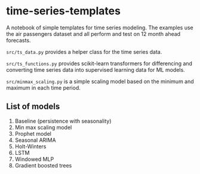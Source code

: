 # time-series-templates

A notebook of simple templates for time series modeling.
The examples use the air passengers dataset and all perform and test on 12 month ahead forecasts.

`src/ts_data.py` provides a helper class for the time series data.

`src/ts_functions.py` provides scikit-learn transformers for differencing and converting
time series data into supervised learning data for ML models.

`src/minmax_scaling.py` is a simple scaling model based on the minimum and maximum in
each time period.

## List of models

1. Baseline (persistence with seasonality)
1. Min max scaling model
1. Prophet model
1. Seasonal ARIMA
1. Holt-Winters
1. LSTM
1. Windowed MLP
1. Gradient boosted trees
